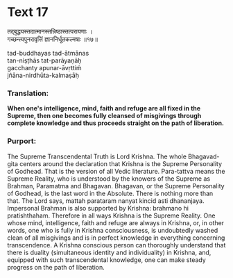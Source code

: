 # Text 17

तद्‌बुद्धयस्तदात्मानस्तन्निष्ठास्तत्परायणाः ।  
गच्छन्त्यपुनरावृत्तिं ज्ञाननिर्धूतकल्मषाः ॥१७॥

tad-buddhayas tad-ātmānas  
tan-niṣṭhās tat-parāyaṇāḥ  
gacchanty apunar-āvṛttiḿ  
jñāna-nirdhūta-kalmaṣāḥ



### Translation:

**When one's intelligence, mind, faith and refuge are all fixed in the Supreme, then one becomes fully cleansed of misgivings through complete knowledge and thus proceeds straight on the path of liberation.**

### Purport:

The Supreme Transcendental Truth is Lord Krishna. The whole Bhagavad-gita centers around the declaration that Krishna is the Supreme Personality of Godhead. That is the version of all Vedic literature. Para-tattva means the Supreme Reality, who is understood by the knowers of the Supreme as Brahman, Paramatma and Bhagavan. Bhagavan, or the Supreme Personality of Godhead, is the last word in the Absolute. There is nothing more than that. The Lord says, mattah parataram nanyat kincid asti dhananjaya. Impersonal Brahman is also supported by Krishna: brahmano hi pratishthaham. Therefore in all ways Krishna is the Supreme Reality. One whose mind, intelligence, faith and refuge are always in Krishna, or, in other words, one who is fully in Krishna consciousness, is undoubtedly washed clean of all misgivings and is in perfect knowledge in everything concerning transcendence. A Krishna conscious person can thoroughly understand that there is duality (simultaneous identity and individuality) in Krishna, and, equipped with such transcendental knowledge, one can make steady progress on the path of liberation.